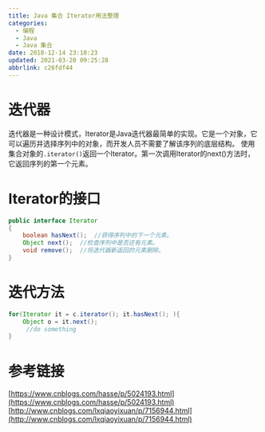 ```yaml
---
title: Java 集合 Iterator用法整理
categories: 
  - 编程
  - Java
  - Java 集合
date: 2018-12-14 23:10:23
updated: 2021-03-20 09:25:28
abbrlink: c26fdf44
---
```

# 迭代器
迭代器是一种设计模式，Iterator是Java迭代器最简单的实现。它是一个对象，它可以遍历并选择序列中的对象，而开发人员不需要了解该序列的底层结构。
使用集合对象的`.iterator()`返回一个Iterator。第一次调用Iterator的next()方法时，它返回序列的第一个元素。
# Iterator的接口
```java
public interface Iterator 
{  
    boolean hasNext();  //获得序列中的下一个元素。
    Object next();  //检查序列中是否还有元素。
    void remove();  //将迭代器新返回的元素删除。
}  
```
# 迭代方法
```java
for(Iterator it = c.iterator(); it.hasNext(); ){  
    Object o = it.next();  
     //do something  
}  
```
# 参考链接
[https://www.cnblogs.com/hasse/p/5024193.html](https://www.cnblogs.com/hasse/p/5024193.html)
[http://www.cnblogs.com/lxqiaoyixuan/p/7156944.html](http://www.cnblogs.com/lxqiaoyixuan/p/7156944.html)

